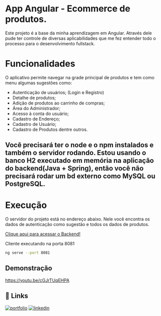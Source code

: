 # App Angular - Ecommerce de produtos.

Este projeto é a base da minha aprendizagem em Angular. Através dele pude ter controle de diversas aplicabilidades que me fez entender todo o processo para o desenvolvimento fullstack.

# Funcionalidades

O aplicativo permite navegar na grade principal de produtos e tem como menu algumas sugestões como:
- Autenticação de usuários; (Login e Registro)
- Detalhe de produtos;
- Adição de produtos ao carrinho de compras;
- Área do Administrador;
- Acesso à conta do usuário;
- Cadastro de Endereço;
- Cadastro de Usuário;
- Cadastro de Produtos dentre outros.


## Você precisará ter o node e o npm instalados e também o servidor rodando. Estou usando o banco H2 executado em memória na aplicação do backend(Java + Spring), então você não precisará rodar um bd externo como MySQL ou PostgreSQL.

# Execução

O servidor do projeto está no endereço abaixo. Nele você encontra os dados de autenticação como sugestão e todos os dados de produtos.
 
 [Clique aqui para acessar o Backend!](https://github.com/fernandine/ecommerce_v1.0-backend )


Cliente executando na porta 8081
```bash
ng serve --port 8081
```

## Demonstração
https://youtu.be/cGJrTUqEHPA

## 🔗 Links
[![portfolio](https://img.shields.io/badge/my_portfolio-000?style=for-the-badge&logo=ko-fi&logoColor=white)](https://github.com/fernandine/)
[![linkedin](https://img.shields.io/badge/linkedin-0A66C2?style=for-the-badge&logo=linkedin&logoColor=white)](https://www.linkedin.com/in/jean-fernandine/ )
